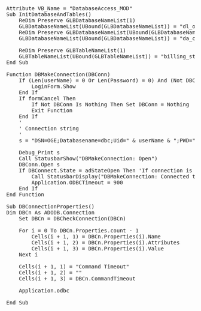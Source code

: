 <pre>
Attribute VB_Name = "DatabaseAccess_MOD"
Sub InitDatabaseAndTables()
    ReDim Preserve GLBDatabaseNameList(1)
    GLBDatabaseNameList(UBound(GLBDatabaseNameList)) = "dl_oge_analytics"
    ReDim Preserve GLBDatabaseNameList(UBound(GLBDatabaseNameList) + 1)
    GLBDatabaseNameList(UBound(GLBDatabaseNameList)) = "da_customer_vw"
    
    ReDim Preserve GLBTableNameList(1)
    GLBTableNameList(UBound(GLBTableNameList)) = "billing_statement_charge"
End Sub

Function DBMakeConnection(DBConn)
    If (Len(userName) = 0 Or Len(Password) = 0) And (Not DBConn.State = adStateOpen) Then
        LoginForm.Show
    End If
    If formCancel Then
        If Not DBConn Is Nothing Then Set DBConn = Nothing
        Exit Function
    End If
    '
    ' Connection string
    '
    s = "DSN=OGE;Databasename=dbc;Uid=" & userName & ";PWD=" & Password & ";Authentication Mechanism=LDAP;"

    Debug_Print s
    Call StatusbarShow("DBMakeConnection: Open")
    DBConn.Open s
    If DBConnect.State = adStateOpen Then 'If connection is success, continue
        Call StatusbarDisplay("DBMakeConnection: Connected to Database")
        Application.ODBCTimeout = 900
    End If
End Function

Sub DBConnectionProperties()
Dim DBCn As ADODB.Connection
    Set DBCn = DBCheckConnection(DBCn)
    
    For i = 0 To DBCn.Properties.count - 1
        Cells(i + 1, 1) = DBCn.Properties(i).Name
        Cells(i + 1, 2) = DBCn.Properties(i).Attributes
        Cells(i + 1, 3) = DBCn.Properties(i).Value
    Next i
    
    Cells(i + 1, 1) = "Command Timeout"
    Cells(i + 1, 2) = ""
    Cells(i + 1, 3) = DBCn.CommandTimeout
    
    Application.odbc
    
End Sub
</pre>
